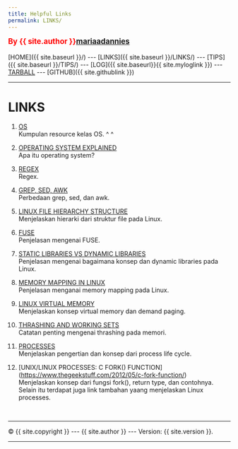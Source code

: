 ```yaml
---
title: Helpful Links
permalink: LINKS/
---
```

<span style="color:red; font-weight:bold; font-size:larger;">By {{ site.author }}[mariaadannies](https://github.com/mariaadannies/os222)</span>
<br><br>
[HOME]({{ site.baseurl }}/) ---
[LINKS]({{ site.baseurl }}/LINKS/) ---
[TIPS]({{ site.baseurl }}/TIPS/) ---
[LOG]({{ site.baseurl}}{{ site.myloglink }}) ---
[TARBALL](SandBox/mariaadannies.tar.xz) ---
[GITHUB]({{ site.githublink }})
<br>
<hr>

# LINKS

1. [OS](https://os.vlsm.org/)<br>
Kumpulan resource kelas OS. ^ ^  

2. [OPERATING SYSTEM EXPLAINED](https://www.guru99.com/operating-system-tutorial.html)<br>
Apa itu operating system?  

3. [REGEX](https://www.sitepoint.com/learn-regex/)<br>
Regex.  

4. [GREP, SED, AWK](https://www.baeldung.com/linux/grep-sed-awk-differences/)<br>
Perbedaan grep, sed, dan awk.  

4. [LINUX FILE HIERARCHY STRUCTURE](https://www.geeksforgeeks.org/linux-file-hierarchy-structure/)<br>
Menjelaskan hierarki dari struktur file pada Linux.  

5. [FUSE](https://www.kernel.org/doc/html/latest/filesystems/fuse.html)<br>
Penjelasan mengenai FUSE.  

6. [STATIC LIBRARIES VS DYNAMIC LIBRARIES](https://medium.com/swlh/linux-basics-static-libraries-vs-dynamic-libraries-a7bcf8157779)<br>
Penjelasan mengenai bagaimana konsep dan dynamic libraries pada Linux.  

7. [MEMORY MAPPING IN LINUX](https://ostoday.org/linux/what-is-memory-mapping-in-linux.html)<br>
Penjelasan menganai memory mapping pada Linux.  

8. [LINUX VIRTUAL MEMORY](https://www.thegeekstuff.com/2012/02/linux-memory-management)<br>
Menjelaskan konsep virtual memory dan demand paging.  

9. [THRASHING AND WORKING SETS](https://web.stanford.edu/~ouster/cgi-bin/cs140-winter12/lecture.php?topic=thrashing)<br>
Catatan penting mengenai thrashing pada memori.  

10. [PROCESSES](https://www.tutorialspoint.com/operating_system/os_processes.htm)<br>
Menjelaskan pengertian dan konsep dari process life cycle.  

11. [UNIX/LINUX PROCESSES: C FORK() FUNCTION] (https://www.thegeekstuff.com/2012/05/c-fork-function/)<br>
Menjelaskan konsep dari fungsi fork(), return type, dan contohnya. Selain itu terdapat juga link tambahan yaang menjelaskan Linux processes.  

<br>
<hr>
&copy; {{ site.copyright }} --- {{ site.author }} --- Version: {{ site.version }}.
<hr>
<br>
